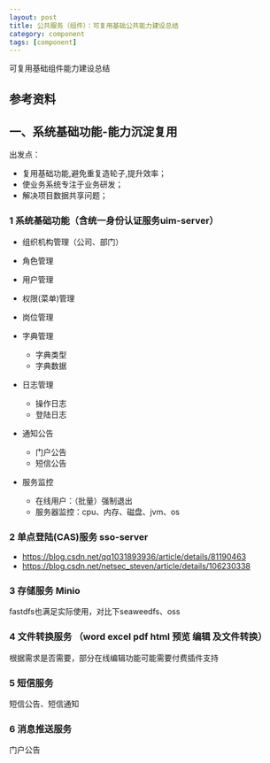 ```yaml
---
layout: post
title: 公共服务（组件）：可复用基础公共能力建设总结
category: component
tags: [component]
---
```


可复用基础组件能力建设总结

## 参考资料


## 一、系统基础功能-能力沉淀复用
出发点：  
- 复用基础功能,避免重复造轮子,提升效率；
- 使业务系统专注于业务研发；
- 解决项目数据共享问题；

### 1 系统基础功能（含统一身份认证服务uim-server）
- 组织机构管理（公司、部门）
- 角色管理
- 用户管理
- 权限(菜单)管理
- 岗位管理


- 字典管理
    - 字典类型
    - 字典数据
- 日志管理
    - 操作日志
    - 登陆日志
- 通知公告
    - 门户公告
    - 短信公告
- 服务监控
    - 在线用户：（批量）强制退出
    - 服务器监控：cpu、内存、磁盘、jvm、os

### 2 单点登陆(CAS)服务 sso-server
- https://blog.csdn.net/qq1031893936/article/details/81190463
- https://blog.csdn.net/netsec_steven/article/details/106230338

### 3 存储服务 Minio 
fastdfs也满足实际使用，对比下seaweedfs、oss

### 4 文件转换服务 （word excel pdf html 预览 编辑 及文件转换）
根据需求是否需要，部分在线编辑功能可能需要付费插件支持

### 5 短信服务
短信公告、短信通知

### 6 消息推送服务
门户公告